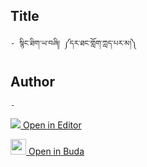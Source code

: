 ## Title
	- སྙིང་ཐིག་ཡ་བཞི། ༼དར་ཐང་གློག་ཀླད་པར་མ།༽

## Author
	- 



[<img src="https://img.icons8.com/color/25/000000/edit-property.png"> Open in Editor](http://editor.openpecha.org/P003211)

[<img width="25" src="https://library.bdrc.io/icons/BUDA-small.svg"> Open in Buda](https://library.bdrc.io/show/bdr:IE0OPP003211)
